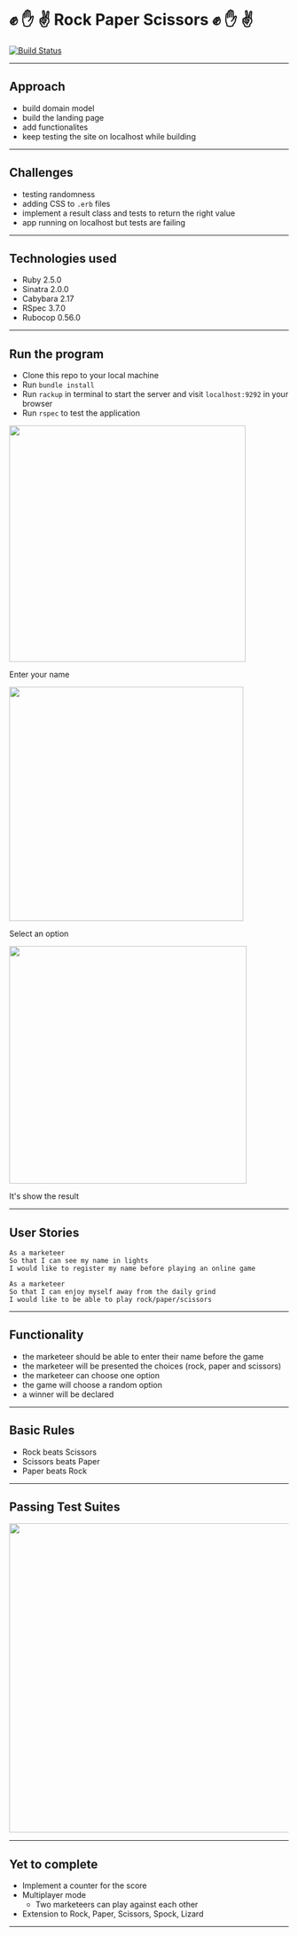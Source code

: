 # :fist: :hand: :v: Rock Paper Scissors :fist: :hand: :v: 

[![Build Status](https://travis-ci.com/petraartep/rps-challenge.svg?branch=master)](https://travis-ci.com/petraartep/rps-challenge)


---

## Approach

- build domain model
- build the landing page
- add functionalites
- keep testing the site on localhost while building 

--- 

## Challenges

- testing randomness
- adding CSS to `.erb` files
- implement a result class and tests to return the right value
- app running on localhost but tests are failing 

---

## Technologies used
- Ruby 2.5.0
- Sinatra 2.0.0
- Cabybara 2.17
- RSpec 3.7.0
- Rubocop 0.56.0

---

## Run the program

- Clone this repo to your local machine
- Run `bundle install`
- Run `rackup` in terminal to start the server and visit `localhost:9292` in your browser
- Run `rspec` to test the application

<img width="426" src="https://user-images.githubusercontent.com/23095774/59566978-1fb8ac00-905f-11e9-91ab-5ac2f40b9d34.png">

Enter your name

<img width="422" src="https://user-images.githubusercontent.com/23095774/59566979-221b0600-905f-11e9-83f3-843eff312d80.png">

Select an option

<img width="428" src="https://user-images.githubusercontent.com/23095774/59566981-2515f680-905f-11e9-8141-a247855a9c01.png">

It's show the result

---

## User Stories 

```
As a marketeer
So that I can see my name in lights
I would like to register my name before playing an online game

As a marketeer
So that I can enjoy myself away from the daily grind
I would like to be able to play rock/paper/scissors
```
---

## Functionality

- the marketeer should be able to enter their name before the game
- the marketeer will be presented the choices (rock, paper and scissors)
- the marketeer can choose one option
- the game will choose a random option
- a winner will be declared

---

## Basic Rules

- Rock beats Scissors
- Scissors beats Paper
- Paper beats Rock

--- 

## Passing Test Suites

<img width="557" src="https://user-images.githubusercontent.com/23095774/59566977-1a5b6180-905f-11e9-9122-45906108b119.png">

---

## Yet to complete

- Implement a counter for the score
- Multiplayer mode
  -  Two marketeers can play against each other
- Extension to Rock, Paper, Scissors, Spock, Lizard

---

